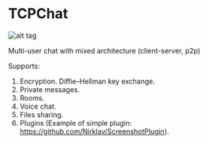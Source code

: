 ﻿TCPChat
=======

![alt tag](https://raw.github.com/Nirklav/TCPChat/master/screen.png)

Multi-user chat with mixed architecture (client-server, p2p)

Supports:
  1. Encryption. Diffie–Hellman key exchange.
  2. Private messages.
  3. Rooms.
  4. Voice chat.
  5. Files sharing.
  6. Plugins (Example of simple plugin: https://github.com/Nirklav/ScreenshotPlugin).

